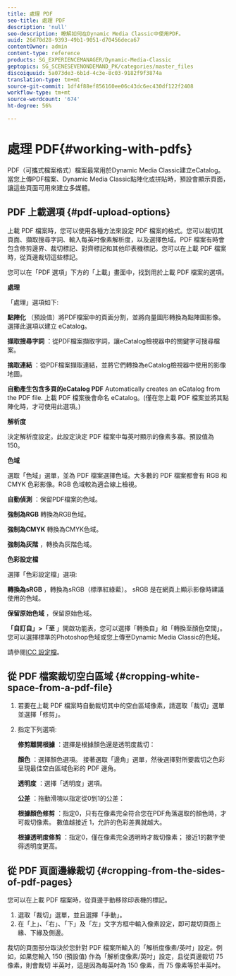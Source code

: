 ```yaml
---
title: 處理 PDF
seo-title: 處理 PDF
description: 'null'
seo-description: 瞭解如何在Dynamic Media Classic中使用PDF。
uuid: 26d70d28-9393-49b1-9051-d70456deca67
contentOwner: admin
content-type: reference
products: SG_EXPERIENCEMANAGER/Dynamic-Media-Classic
geptopics: SG_SCENESEVENONDEMAND_PK/categories/master_files
discoiquuid: 5a073de3-6b1d-4c3e-8c03-9182f9f3874a
translation-type: tm+mt
source-git-commit: 1df4f88ef856160ee06c43dc6ec430df122f2408
workflow-type: tm+mt
source-wordcount: '674'
ht-degree: 56%

---
```



# 處理 PDF{#working-with-pdfs}

PDF（可攜式檔案格式）檔案最常用於Dynamic Media Classic建立eCatalog。 當您上傳PDF檔案、Dynamic Media Classic點陣化或拼貼時，預設會顯示頁面，讓這些頁面可用來建立多媒體。

## PDF 上載選項 {#pdf-upload-options}

上載 PDF 檔案時，您可以使用各種方法來設定 PDF 檔案的格式。您可以裁切其頁面、擷取搜尋字詞、輸入每英吋像素解析度，以及選擇色域。PDF 檔案有時會包含修剪邊界、裁切標記、對齊標記和其他印表機標記。您可以在上載 PDF 檔案時，從頁邊裁切這些標記。

您可以在「PDF 選項」下方的「上載」畫面中，找到用於上載 PDF 檔案的選項。

**處理**

「處理」選項如下:

**點陣化** （預設值）將PDF檔案中的頁面分割，並將向量圖形轉換為點陣圖影像。 選擇此選項以建立 eCatalog。

**擷取搜尋字詞** ：從PDF檔案擷取字詞，讓eCatalog檢視器中的關鍵字可搜尋檔案。

**摘取連結** ：從PDF檔案擷取連結，並將它們轉換為eCatalog檢視器中使用的影像地圖。

**自動產生包含多頁的eCatalog PDF** Automatically creates an eCatalog from the PDF file. 上載 PDF 檔案後會命名 eCatalog。(僅在您上載 PDF 檔案並將其點陣化時，才可使用此選項。)

**解析度**

決定解析度設定。此設定決定 PDF 檔案中每英吋顯示的像素多寡。預設值為 150。

**色域**

選取「色域」選單，並為 PDF 檔案選擇色域。大多數的 PDF 檔案都會有 RGB 和 CMYK 色彩影像。RGB 色域較為適合線上檢視。

**自動偵測** ：保留PDF檔案的色域。

**強制為RGB** 轉換為RGB色域。

**強制為CMYK** 轉換為CMYK色域。

**強制為灰階** ，轉換為灰階色域。

**色彩設定檔**

選擇「色彩設定檔」選項:

**轉換為sRGB** ，轉換為sRGB（標準紅綠藍）。 sRGB 是在網頁上顯示影像時建議使用的色域。

**保留原始色域** ，保留原始色域。

**「自訂自」>「至** 」開啟功能表，您可以選擇「轉換自」和「轉換至顏色空間」。 您可以選擇標準的Photoshop色域或您上傳至Dynamic Media Classic的色域。

請參閱[ICC 設定檔](icc-profiles.md#icc_profiles)。

## 從 PDF 檔案裁切空白區域 {#cropping-white-space-from-a-pdf-file}

1. 若要在上載 PDF 檔案時自動裁切其中的空白區域像素，請選取「裁切」選單並選擇「修剪」。
1. 指定下列選項:

   **修剪離開根據** ：選擇是根據顏色還是透明度裁切：

   **顏色** ：選擇顏色選項。 接著選取「邊角」選單，然後選擇對所要裁切之色彩呈現最佳空白區域色彩的 PDF 邊角。

   **透明度** ：選擇「透明度」選項。

   **公差** ：拖動滑塊以指定從0到1的公差：

   **根據顏色修剪** ：指定0，只有在像素完全符合您在PDF角落選取的顏色時，才可裁切像素。 數值越接近 1，允許的色彩差異就越大。

   **根據透明度修剪** ：指定0，僅在像素完全透明時才裁切像素； 接近1的數字使得透明度更高。

## 從 PDF 頁面邊緣裁切 {#cropping-from-the-sides-of-pdf-pages}

您可以在上載 PDF 檔案時，從頁邊手動移除印表機的標記。

1. 選取「裁切」選單，並且選擇「手動」。
1. 在「上」、「右」、「下」及「左」文字方框中輸入像素設定，即可裁切頁面上緣、下緣及側邊。

裁切的頁面部分取決於您針對 PDF 檔案所輸入的「解析度像素/英吋」設定。例如，如果您輸入 150 (預設值) 作為「解析度像素/英吋」設定，且從頁邊裁切 75 像素，則會裁切 半英吋，這是因為每英吋為 150 像素，而 75 像素等於半英吋。
